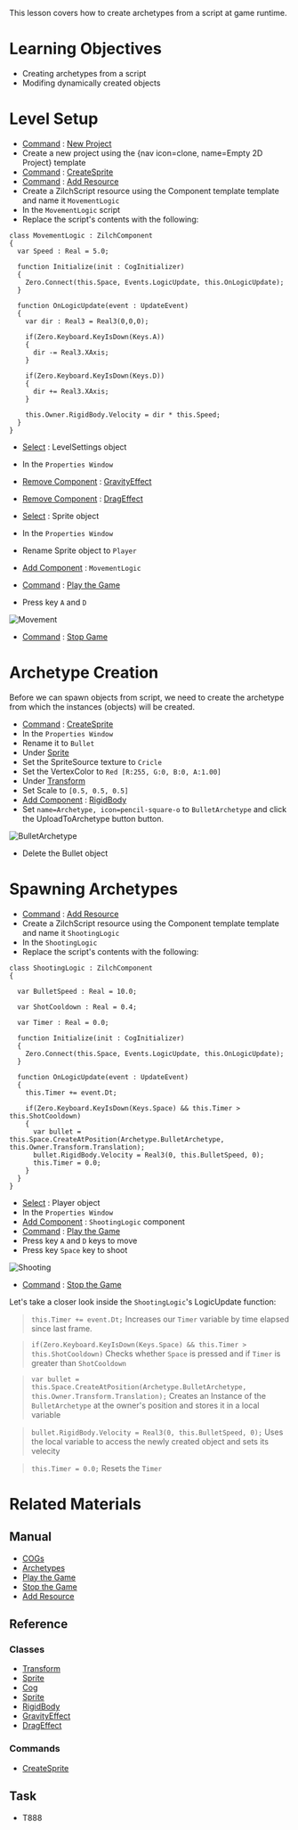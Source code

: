 This lesson covers how to create archetypes from a script at game runtime.


 # Learning Objectives
 - Creating archetypes from a script
 - Modifing dynamically created objects

 # Level Setup
- [ Command](https://github.com/zeroengineteam/ZeroDocs/blob/master/zero_editor_documentation/zeromanual/editor/editorcommands/commands.markdown) : [ New Project](https://github.com/zeroengineteam/ZeroDocs/blob/master/code_reference/command_reference.markdown#newproject)
 - Create a new project using the {nav icon=clone, name=Empty 2D Project} template
- [ Command](https://github.com/zeroengineteam/ZeroDocs/blob/master/zero_editor_documentation/zeromanual/editor/editorcommands/commands.markdown) : [CreateSprite](https://github.com/zeroengineteam/ZeroDocs/blob/master/code_reference/command_reference.markdown#createsprite)
- [ Command](https://github.com/zeroengineteam/ZeroDocs/blob/master/zero_editor_documentation/zeromanual/editor/editorcommands/commands.markdown) : [ Add Resource](https://github.com/zeroengineteam/ZeroDocs/blob/master/zero_editor_documentation/zeromanual/editor/editorcommands/resourceadding.markdown)
 - Create a ZilchScript resource using the Component template template and name it `MovementLogic`
- In the `MovementLogic` script
 - Replace the script's contents with the following:

```lang=csharp, name="MovementLogic"
class MovementLogic : ZilchComponent
{
  var Speed : Real = 5.0;
  
  function Initialize(init : CogInitializer)
  {
    Zero.Connect(this.Space, Events.LogicUpdate, this.OnLogicUpdate);
  }

  function OnLogicUpdate(event : UpdateEvent)
  {
    var dir : Real3 = Real3(0,0,0);
    
    if(Zero.Keyboard.KeyIsDown(Keys.A))
    {
      dir -= Real3.XAxis;
    }
    
    if(Zero.Keyboard.KeyIsDown(Keys.D))
    {
      dir += Real3.XAxis;
    }
    
    this.Owner.RigidBody.Velocity = dir * this.Speed;
  }
}
```

- [ Select](https://github.com/zeroengineteam/ZeroDocs/blob/master/zero_editor_documentation/zeromanual/editor/editorcommands/selectobject.markdown) : LevelSettings object
- In the `Properties Window`
 - [ Remove Component](https://github.com/zeroengineteam/ZeroDocs/blob/master/zero_editor_documentation/zeromanual/editor/addremovecomponent.markdown) : [GravityEffect](https://github.com/zeroengineteam/ZeroDocs/blob/master/code_reference/class_reference/gravityeffect.markdown)
 - [ Remove Component](https://github.com/zeroengineteam/ZeroDocs/blob/master/zero_editor_documentation/zeromanual/editor/addremovecomponent.markdown) : [DragEffect](https://github.com/zeroengineteam/ZeroDocs/blob/master/code_reference/class_reference/drageffect.markdown)

- [ Select](https://github.com/zeroengineteam/ZeroDocs/blob/master/zero_editor_documentation/zeromanual/editor/editorcommands/selectobject.markdown) : Sprite object 
- In the `Properties Window`
 - Rename Sprite object  to `Player`
 - [Add Component](https://github.com/zeroengineteam/ZeroDocs/blob/master/zero_editor_documentation/zeromanual/editor/addremovecomponent.markdown) : `MovementLogic`

- [ Command](https://github.com/zeroengineteam/ZeroDocs/blob/master/zero_editor_documentation/zeromanual/editor/editorcommands/commands.markdown) : [ Play the Game](https://github.com/zeroengineteam/ZeroDocs/blob/master/zero_editor_documentation/zeromanual/editor/editorcommands/runthegame.markdown)
 -  Press key `A` and `D`



![Movement](https://media.githubusercontent.com/media/zeroengineteam/ZeroFiles/master/doc_files/90547.gif)


- [ Command](https://github.com/zeroengineteam/ZeroDocs/blob/master/zero_editor_documentation/zeromanual/editor/editorcommands/commands.markdown) : [ Stop Game](https://github.com/zeroengineteam/ZeroDocs/blob/master/zero_editor_documentation/zeromanual/editor/editorcommands/stopgame.markdown)

 # Archetype Creation

Before we can spawn objects from script, we need to create the archetype from which the instances (objects) will be created.

- [ Command](https://github.com/zeroengineteam/ZeroDocs/blob/master/zero_editor_documentation/zeromanual/editor/editorcommands/commands.markdown) : [CreateSprite](https://github.com/zeroengineteam/ZeroDocs/blob/master/code_reference/command_reference.markdown#createsprite)
- In the `Properties Window`
 - Rename it to `Bullet`
 - Under [Sprite](https://github.com/zeroengineteam/ZeroDocs/blob/master/code_reference/class_reference/sprite.markdown)
  - Set the SpriteSource texture to `Cricle`
  - Set the VertexColor  to `Red [R:255, G:0, B:0, A:1.00]`
 - Under [Transform](https://github.com/zeroengineteam/ZeroDocs/blob/master/code_reference/class_reference/transform.markdown)
  - Set Scale  to `[0.5, 0.5, 0.5]`
 - [Add Component](https://github.com/zeroengineteam/ZeroDocs/blob/master/zero_editor_documentation/zeromanual/editor/addremovecomponent.markdown) : [RigidBody](https://github.com/zeroengineteam/ZeroDocs/blob/master/code_reference/class_reference/rigidbody.markdown)
 - Set `name=Archetype, icon=pencil-square-o` to `BulletArchetype` and click the UploadToArchetype button button.



![BulletArchetype](https://media.githubusercontent.com/media/zeroengineteam/ZeroFiles/master/doc_files/90549.gif)


 - Delete the Bullet object

 # Spawning Archetypes

- [ Command](https://github.com/zeroengineteam/ZeroDocs/blob/master/zero_editor_documentation/zeromanual/editor/editorcommands/commands.markdown) : [ Add Resource](https://github.com/zeroengineteam/ZeroDocs/blob/master/zero_editor_documentation/zeromanual/editor/editorcommands/resourceadding.markdown)
 - Create a ZilchScript resource using the Component template template and name it `ShootingLogic`
- In the `ShootingLogic`
 - Replace the script's contents with the following:

```lang=csharp, name="ShootingLogic"
class ShootingLogic : ZilchComponent
{
  
  var BulletSpeed : Real = 10.0;
  
  var ShotCooldown : Real = 0.4;
  
  var Timer : Real = 0.0;
  
  function Initialize(init : CogInitializer)
  {
    Zero.Connect(this.Space, Events.LogicUpdate, this.OnLogicUpdate);
  }

  function OnLogicUpdate(event : UpdateEvent)
  {
    this.Timer += event.Dt;
    
    if(Zero.Keyboard.KeyIsDown(Keys.Space) && this.Timer > this.ShotCooldown)
    {
      var bullet = this.Space.CreateAtPosition(Archetype.BulletArchetype, this.Owner.Transform.Translation);
      bullet.RigidBody.Velocity = Real3(0, this.BulletSpeed, 0);
      this.Timer = 0.0;
    }
  }
}
```

- [ Select](https://github.com/zeroengineteam/ZeroDocs/blob/master/zero_editor_documentation/zeromanual/editor/editorcommands/selectobject.markdown) : Player object
- In the `Properties Window`
 - [Add Component](https://github.com/zeroengineteam/ZeroDocs/blob/master/zero_editor_documentation/zeromanual/editor/addremovecomponent.markdown) : `ShootingLogic` component
- [ Command](https://github.com/zeroengineteam/ZeroDocs/blob/master/zero_editor_documentation/zeromanual/editor/editorcommands/commands.markdown) : [ Play the Game](https://github.com/zeroengineteam/ZeroDocs/blob/master/zero_editor_documentation/zeromanual/editor/editorcommands/runthegame.markdown)
 - Press key `A` and `D` keys to move
 - Press key `Space` key to shoot



![Shooting](https://media.githubusercontent.com/media/zeroengineteam/ZeroFiles/master/doc_files/90561.gif)


- [ Command](https://github.com/zeroengineteam/ZeroDocs/blob/master/zero_editor_documentation/zeromanual/editor/editorcommands/commands.markdown) : [ Stop the Game](https://github.com/zeroengineteam/ZeroDocs/blob/master/zero_editor_documentation/zeromanual/editor/editorcommands/stopgame.markdown)

Let's take a closer look inside the `ShootingLogic`'s LogicUpdate function:

> `this.Timer += event.Dt;` 
> Increases our `Timer` variable by time elapsed since last frame.

> `if(Zero.Keyboard.KeyIsDown(Keys.Space) && this.Timer > this.ShotCooldown)` 
> Checks whether `Space` is pressed and if `Timer` is greater than `ShotCooldown`

> `var bullet = this.Space.CreateAtPosition(Archetype.BulletArchetype, this.Owner.Transform.Translation);`
> Creates an Instance of the `BulletArchetype` at the owner's position and stores it in a local variable


> `bullet.RigidBody.Velocity = Real3(0, this.BulletSpeed, 0);`
> Uses the local variable to access the newly created object and sets its velecity

> `this.Timer = 0.0;`
> Resets the `Timer`


 # Related Materials

 ## Manual
- [ COGs](https://github.com/zeroengineteam/ZeroDocs/blob/master/zero_editor_documentation/zeromanual/architecture/cogs/gameobjectsconcept.markdown)
- [ Archetypes](https://github.com/zeroengineteam/ZeroDocs/blob/master/zero_editor_documentation/zeromanual/architecture/archetypes.markdown)
- [ Play the Game](https://github.com/zeroengineteam/ZeroDocs/blob/master/zero_editor_documentation/zeromanual/editor/editorcommands/runthegame.markdown)
- [ Stop the Game](https://github.com/zeroengineteam/ZeroDocs/blob/master/zero_editor_documentation/zeromanual/editor/editorcommands/stopgame.markdown)
- [ Add Resource](https://github.com/zeroengineteam/ZeroDocs/blob/master/zero_editor_documentation/zeromanual/editor/editorcommands/resourceadding.markdown)

 ## Reference
 ### Classes
- [Transform](https://github.com/zeroengineteam/ZeroDocs/blob/master/code_reference/class_reference/transform.markdown)
- [Sprite](https://github.com/zeroengineteam/ZeroDocs/blob/master/code_reference/class_reference/sprite.markdown)
- [Cog](https://github.com/zeroengineteam/ZeroDocs/blob/master/code_reference/class_reference/cog.markdown)
- [Sprite](https://github.com/zeroengineteam/ZeroDocs/blob/master/code_reference/class_reference/sprite.markdown)
- [RigidBody](https://github.com/zeroengineteam/ZeroDocs/blob/master/code_reference/class_reference/rigidbody.markdown)
- [GravityEffect](https://github.com/zeroengineteam/ZeroDocs/blob/master/code_reference/class_reference/gravityeffect.markdown)
- [DragEffect](https://github.com/zeroengineteam/ZeroDocs/blob/master/code_reference/class_reference/drageffect.markdown)

 ### Commands
- [CreateSprite](https://github.com/zeroengineteam/ZeroDocs/blob/master/code_reference/command_reference.markdown#createsprite)

 ## Task
- T888 

 